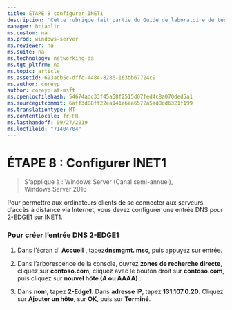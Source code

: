 ```yaml
---
title: ÉTAPE 8 configurer INET1
description: 'Cette rubrique fait partie du Guide de laboratoire de test : illustrer un déploiement multisite DirectAccess pour Windows Server 2016'
manager: brianlic
ms.custom: na
ms.prod: windows-server
ms.reviewer: na
ms.suite: na
ms.technology: networking-da
ms.tgt_pltfrm: na
ms.topic: article
ms.assetid: 693acb5c-dffc-4484-8286-163bb67724c9
ms.author: coreyp
author: coreyp-at-msft
ms.openlocfilehash: 54674adc33f45a58f2515d07fed4c8a070ded5a1
ms.sourcegitcommit: 6aff3d88ff22ea141a6ea6572a5ad8dd6321f199
ms.translationtype: MT
ms.contentlocale: fr-FR
ms.lasthandoff: 09/27/2019
ms.locfileid: "71404704"
---
```

# <a name="step-8-configure-inet1"></a>ÉTAPE 8 : Configurer INET1

>S'applique à : Windows Server (Canal semi-annuel), Windows Server 2016

Pour permettre aux ordinateurs clients de se connecter aux serveurs d’accès à distance via Internet, vous devez configurer une entrée DNS pour 2-EDGE1 sur INET1.  
  
### <a name="to-create-the-2-edge1-dns-entry"></a>Pour créer l’entrée DNS 2-EDGE1  
  
1.  Dans l’écran d' **Accueil** , tapez**dnsmgmt. msc**, puis appuyez sur entrée.  
  
2.  Dans l’arborescence de la console, ouvrez **zones de recherche directe**, cliquez sur **contoso.com**, cliquez avec le bouton droit sur **contoso.com**, puis cliquez sur **nouvel hôte (A ou AAAA)** .  
  
3.  Dans **nom**, tapez **2-Edge1**. Dans **adresse IP**, tapez **131.107.0.20**. Cliquez sur **Ajouter un hôte**, sur **OK**, puis sur **Terminé**.  
  


